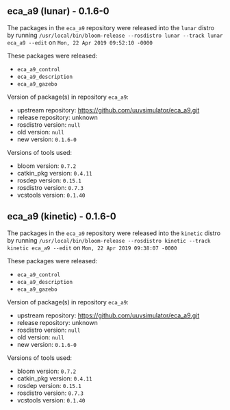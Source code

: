 ## eca_a9 (lunar) - 0.1.6-0

The packages in the `eca_a9` repository were released into the `lunar` distro by running `/usr/local/bin/bloom-release --rosdistro lunar --track lunar eca_a9 --edit` on `Mon, 22 Apr 2019 09:52:10 -0000`

These packages were released:
- `eca_a9_control`
- `eca_a9_description`
- `eca_a9_gazebo`

Version of package(s) in repository `eca_a9`:

- upstream repository: https://github.com/uuvsimulator/eca_a9.git
- release repository: unknown
- rosdistro version: `null`
- old version: `null`
- new version: `0.1.6-0`

Versions of tools used:

- bloom version: `0.7.2`
- catkin_pkg version: `0.4.11`
- rosdep version: `0.15.1`
- rosdistro version: `0.7.3`
- vcstools version: `0.1.40`


## eca_a9 (kinetic) - 0.1.6-0

The packages in the `eca_a9` repository were released into the `kinetic` distro by running `/usr/local/bin/bloom-release --rosdistro kinetic --track kinetic eca_a9 --edit` on `Mon, 22 Apr 2019 09:38:07 -0000`

These packages were released:
- `eca_a9_control`
- `eca_a9_description`
- `eca_a9_gazebo`

Version of package(s) in repository `eca_a9`:

- upstream repository: https://github.com/uuvsimulator/eca_a9.git
- release repository: unknown
- rosdistro version: `null`
- old version: `null`
- new version: `0.1.6-0`

Versions of tools used:

- bloom version: `0.7.2`
- catkin_pkg version: `0.4.11`
- rosdep version: `0.15.1`
- rosdistro version: `0.7.3`
- vcstools version: `0.1.40`


